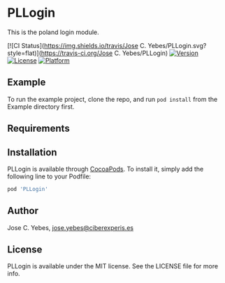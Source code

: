 # PLLogin

This is the poland login module.


[![CI Status](https://img.shields.io/travis/Jose C. Yebes/PLLogin.svg?style=flat)](https://travis-ci.org/Jose C. Yebes/PLLogin)
[![Version](https://img.shields.io/cocoapods/v/PLLogin.svg?style=flat)](https://cocoapods.org/pods/PLLogin)
[![License](https://img.shields.io/cocoapods/l/PLLogin.svg?style=flat)](https://cocoapods.org/pods/PLLogin)
[![Platform](https://img.shields.io/cocoapods/p/PLLogin.svg?style=flat)](https://cocoapods.org/pods/PLLogin)

## Example

To run the example project, clone the repo, and run `pod install` from the Example directory first.

## Requirements

## Installation

PLLogin is available through [CocoaPods](https://cocoapods.org). To install
it, simply add the following line to your Podfile:

```ruby
pod 'PLLogin'
```

## Author

Jose C. Yebes, jose.yebes@ciberexperis.es

## License

PLLogin is available under the MIT license. See the LICENSE file for more info.
